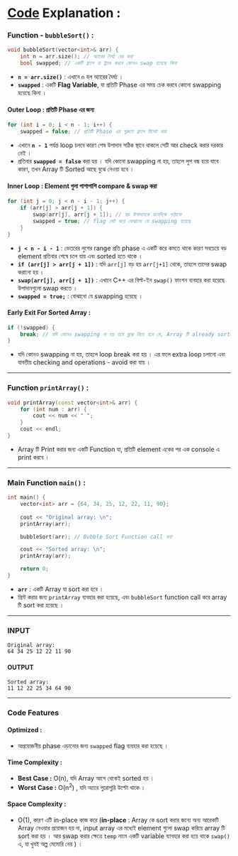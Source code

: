 # [Code](https://github.com/rudra-404/DSA/blob/main/Sorting/Bubble%20Sort/bubble_sort.cpp) Explanation :

### **Function - `bubbleSort()` :**
```cpp
void bubbleSort(vector<int>& arr) {
    int n = arr.size(); // অ্যারের দৈর্ঘ্য বের করা
    bool swapped; // একটি ফ্ল্যাগ যা ট্র্যাক করবে কোনও swap হয়েছে কিনা
```
- **`n = arr.size()`** : এখানে `n` হল অ্যারের দৈর্ঘ্য ।
- **`swapped`** : একটি **Flag Variable**, যা প্রতিটি Phase এর সময় চেক করবে কোনো swapping হয়েছে কিনা ।

#### **Outer Loop : প্রতিটি Phase এর জন্য**
```cpp
for (int i = 0; i < n - 1; i++) {
    swapped = false; // প্রতিটি Phase এর শুরুতে ফ্ল্যাগ রিসেট করা
```
- এখানে **`n - 1`** পর্যন্ত loop চলবে কারণ শেষ উপাদান সঠিক স্থানে থাকলে সেটি আর check করার দরকার নেই ।
- প্রতিবার **`swapped = false`** করা হয় । যদি কোনো swapping না হয়, তাহলে লুপ বন্ধ হয়ে যাবে কারণ, তখন Array টি Sorted আছে বুঝে নেওয়া হবে ।

#### **Inner Loop : Element গুলা পাশাপাশি compare & swap করা**
```cpp
for (int j = 0; j < n - i - 1; j++) {
    if (arr[j] > arr[j + 1]) {
        swap(arr[j], arr[j + 1]); // বড় উপাদানকে ডানদিকে পাঠানো
        swapped = true; // flag সেট করে বোঝানো যে swapping হয়েছে
    }
}
```
- **`j < n - i - 1`** : ভেতরের লুপের range প্রতি phase এ একটি করে কমতে থাকে কারণ সবচেয়ে বড় element প্রতিবার শেষে চলে যায় এবং sorted হতে থাকে ।
- **`if (arr[j] > arr[j + 1])`** : যদি `arr[j]` বড় হয় `arr[j+1]` থেকে, তাহলে তাদের swap করানো হয় ।
- **`swap(arr[j], arr[j + 1])`** : এখানে C++ এর বিল্ট-ইন `swap()` ফাংশন ব্যবহার করা হয়েছে উপাদানগুলো swap করতে ।
- **`swapped = true;`** : বোঝানো যে swapping হয়েছে ।

#### **Early Exit For Sorted Array :**
```cpp
if (!swapped) {
    break; // যদি কোনও swapping না হয় তবে বুঝে নিতে হবে যে, Array টি already sorted
}
```
- যদি কোনও swapping না হয়, তাহলে loop break করা হয় । এর ফলে extra loop চলানো এবং যাবতীয় checking and operations - avoid করা যায় ।

---

### **Function `printArray()` :**
```cpp
void printArray(const vector<int>& arr) {
    for (int num : arr) {
        cout << num << " ";
    }
    cout << endl;
}
```
- Array টি Print করার জন্য একটি Function যা, প্রতিটি element একের পর এক console এ print করবে ।

---

### **Main Function `main()` :**
```cpp
int main() {
    vector<int> arr = {64, 34, 25, 12, 22, 11, 90};
    
    cout << "Original array: \n";
    printArray(arr);

    bubbleSort(arr); // Bubble Sort Function call করা

    cout << "Sorted array: \n";
    printArray(arr);

    return 0;
}
```
- **`arr`** : একটি Array যা sort করা হবে ।
- প্রিন্ট করার জন্য `printArray` ব্যবহার করা হয়েছে, এবং `bubbleSort` function call করে array টি sort করা হয়েছে ।

---

### INPUT
```
Original array: 
64 34 25 12 22 11 90
```

#### OUTPUT
```
Sorted array: 
11 12 22 25 34 64 90
```

---

### Code Features

#### **Optimized :**
- অপ্রয়োজনীয় phase এড়ানোর জন্য `swapped` flag ব্যবহার করা হয়েছে ।
#### **Time Complexity :**
   - **Best Case :** O(n), যদি Array আগে থেকেই sorted হয় ।
   - **Worst Case :**  O(n<sup>2</sup>) , যদি অ্যারে পুরোপুরি উল্টো থাকে ।
#### **Space Complexity :**
- O(1), কারণ এটি in-place কাজ করে (**in-place** : Array কে sort করার জন্যে অন্য আরেকটি Array নেওয়ার প্রয়োজন হয় না, input array এর মধ্যেই element গুলো swap করিয়ে array টি sort করা হয় । আর swap করার ক্ষেত্রে `temp` নামে একটি variable ব্যাবহার করা হয়ে থাকে `swap()` এ, যা খুবই অল্প মেমোরি নেয় ) ।